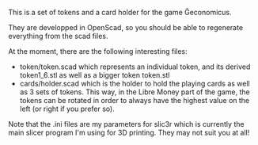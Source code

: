 This is a set of tokens and a card holder for the game Ğeconomicus.

They are developped in OpenScad, so you should be able to regenerate everything from the scad files.

At the moment, there are the following interesting files:
- token/token.scad which represents an individual token, and its derived token1_6.stl as well as a bigger token token.stl
- cards/holder.scad which is the holder to hold the playing cards as well as 3 sets of tokens. This way, in the Libre Money part of the game, the tokens can be rotated in order to always have the highest value on the left (or right if you prefer so).

Note that the .ini files are my parameters for slic3r which is currently the main slicer program I'm using for 3D printing. They may not suit you at all!
